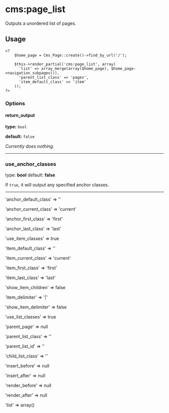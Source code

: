 # cms:page_list

Outputs a unordered list of pages.

## Usage

	<?
		$home_page = Cms_Page::create()->find_by_url('/');

		$this->render_partial('cms:page_list', array(
		  'list' => array_merge(array($home_page), $home_page->navigation_subpages()),
		  'parent_list_class' => 'pages',
		  'item_default_class' => 'item'
		));
	?>

### Options

#### return_output

**type:** `bool`

**default:** `false`

*Currently does nothing.*

*****

### use_anchor_classes

type: **bool**
default: **false**

If `true`, it will output any specified anchor classes.

*****

'anchor_default_class' => ''

'anchor_current_class' => 'current'

'anchor_first_class' => 'first'

'anchor_last_class' => 'last'

'use_item_classes' => true

'item_default_class' => ''

'item_current_class' => 'current'

'item_first_class' => 'first'

'item_last_class' => 'last'

'show_item_children' => false

'item_delimiter' => '|'

'show_item_delimiter' => false

'use_list_classes' => true

'parent_page' => null

'parent_list_class' => ''

'parent_list_id' => ''

'child_list_class' => ''

'insert_before' => null

'insert_after' => null

'render_before' => null

'render_after' => null

'list' => array()
